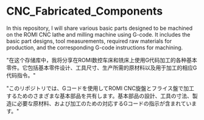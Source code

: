 # CNC_Fabricated_Components
In this repository, I will share various basic parts designed to be machined on the ROMI CNC lathe and milling machine using G-code. It includes the basic part designs, tool measurements, required raw materials for production, and the corresponding G-code instructions for machining.

"在这个存储库中，我将分享在ROMI数控车床和铣床上使用G代码加工的各种基本零件。它包括基本零件设计、工具尺寸、生产所需的原材料以及用于加工的相应G代码指令。"

"このリポジトリでは、Gコードを使用してROMI CNC旋盤とフライス盤で加工するためのさまざまな基本部品を共有します。基本部品の設計、工具の寸法、製造に必要な原材料、および加工のための対応するGコードの指示が含まれています。"


